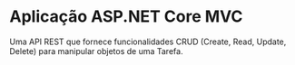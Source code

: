 # Aplicação ASP.NET Core MVC
Uma API REST que fornece funcionalidades CRUD (Create, Read, Update, Delete) para manipular objetos  de uma Tarefa.
